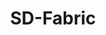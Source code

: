 ---
layout: page
title: SD-Fabric
description: As a Member of ONF's Technical Staff I actively contributed to the SD-Fabric software stack (P4 programs for BMv2 and Tofino, ONOS core & apps, line-rate & packet-level tests, Host-INT)
img: assets/img/projects/sdfabric.png
redirect: https://opennetworking.org/sd-fabric/
importance: 2
category: work
related_publications: false
---